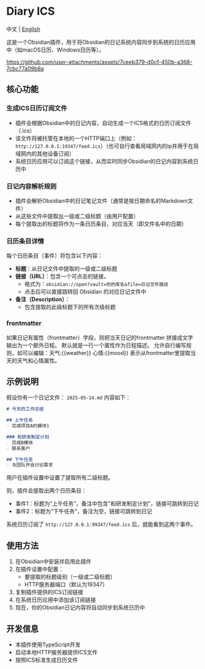# Diary ICS

中文 | [English](README.md)

这是一个Obsidian插件，用于将Obsidian的日记系统内容同步到系统的日历应用中（如macOS日历、Windows日历等）。

https://github.com/user-attachments/assets/7ceeb379-d0cf-450b-a368-7cbc77a09b8a

## 核心功能

### 生成ICS日历订阅文件
- 插件会根据Obsidian中的日记内容，自动生成一个ICS格式的日历订阅文件（.ics）
- 该文件将被托管在本地的一个HTTP端口上（例如：`http://127.0.0.1:19347/feed.ics`）（也可自行查看局域网内的ip并用于在局域网内的其他设备订阅）
- 系统日历应用可以订阅这个链接，从而实时同步Obsidian的日记内容到系统日历中

### 日记内容解析规则
- 插件会解析Obsidian中的日记笔记文件（通常是按日期命名的Markdown文件）
- 从这些文件中提取出一级或二级标题（由用户配置）
- 每个提取出的标题将作为一条日历条目，对应当天（即文件名中的日期）

### 日历条目详情
每个日历条目（事件）将包含以下内容：
- **标题**：从日记文件中提取的一级或二级标题
- **链接（URL）**：包含一个可点击的链接。
  - 格式为：`obsidian://open?vault=你的库名&file=日记文件路径`
  - 点击后可以直接跳转回 Obsidian 的对应日记文件中
- **备注（Description）**：
  - 包含提取的此级标题下的所有次级标题

### frontmatter
如果日记有属性（frontmatter）字段，则把当天日记的frontmatter 拼接成文字 输出为一个额外日程。
默认就是一行一个属性作为日程描述。
允许自行编写规则，如可以编辑：天气:{{weather}} 心情:{{mood}} 表示从frontmatter里提取当天的天气和心情属性。


## 示例说明

假设你有一个日记文件： `2025-05-14.md` 内容如下：

```markdown
# 今天的工作总结

## 上午任务
- 完成项目A的模块1

### 和研发制定计划
- 完成B模块
- 联系客户

## 下午任务
- 与团队开会讨论需求
```

用户在插件设置中设置了提取所有二级标题。

则，插件会提取出两个日历条目：

- 事件1：标题为“上午任务”，备注中包含"和研发制定计划"，链接可跳转到日记
- 事件2：标题为“下午任务”，备注为空，链接可跳转到日记

系统日历订阅了 `http://127.0.0.1:99347/feed.ics` 后，就能看到这两个事件。

## 使用方法

1. 在Obsidian中安装并启用此插件
2. 在插件设置中配置：
   - 要提取的标题级别（一级或二级标题）
   - HTTP服务器端口（默认为19347）
3. 复制插件提供的ICS订阅链接
4. 在系统日历应用中添加该订阅链接
5. 现在，你的Obsidian日记内容将自动同步到系统日历中

## 开发信息

- 本插件使用TypeScript开发
- 启动本地HTTP服务器提供ICS文件
- 按照ICS标准生成日历文件
